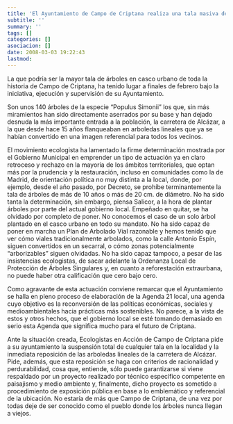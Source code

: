 ```yaml
---
title: 'El Ayuntamiento de Campo de Criptana realiza una tala masiva de 140 árboles en pleno proceso de elaboración de la Agenda 21 local por la sostenibilidad'
subtitle: ''
summary: ''
tags: []
categories: []
asociacion: []
date: 2008-03-03 19:22:43
lastmod:
---
```


La que podría ser la mayor tala de árboles en casco urbano de toda la historia de Campo de Criptana, ha tenido lugar a finales de febrero bajo la iniciativa, ejecución y supervisión de su Ayuntamiento.

Son unos 140 árboles de la especie “Populus Simonii” los que, sin más miramientos han sido directamente aserrados por su base y han dejado desnuda la más importante entrada a la población, la carretera de Alcázar, a la que desde hace 15 años flanqueaban en arboledas lineales que ya se habían convertido en una imagen referencial para todos los vecinos.

El movimiento ecologista ha lamentado la firme determinación mostrada por el Gobierno Municipal en emprender un tipo de actuación ya en claro retroceso y rechazo en la mayoría de los ámbitos territoriales, que optan más por la prudencia y la restauración, incluso en comunidades como la de Madrid, de orientación política no muy distinta a la local, donde, por ejemplo, desde el año pasado, por Decreto, se prohíbe terminantemente la tala de árboles de más de 10 años o más de 20 cm. de diámetro.
No ha sido tanta la determinación, sin embargo, piensa Salicor, a la hora de plantar árboles por parte del actual gobierno local. Empeñado en quitar, se ha olvidado por completo de poner. No conocemos el caso de un solo árbol plantado en el casco urbano en todo su mandato. No ha sido capaz de poner en marcha un Plan de Arbolado Vial razonable y hemos tenido que ver cómo viales tradicionalmente arbolados, como la calle Antonio Espín, siguen convertidos en un secarral, o cómo zonas potencialmente “arborizables” siguen olvidadas. No ha sido capaz tampoco, a pesar de las insistencias ecologistas, de sacar adelante la Ordenanza Local de Protección de Árboles Singulares y, en cuanto a reforestación extraurbana, no puede haber otra calificación que cero bajo cero.

Como agravante de esta actuación conviene remarcar que el Ayuntamiento se halla en pleno proceso de elaboración de la Agenda 21 local, una agenda cuyo objetivo es la reconversión de las políticas económicas, sociales y medioambientales hacia prácticas más sostenibles. No parece, a la vista de estos y otros hechos, que el gobierno local se esté tomando demasiado en serio esta Agenda que significa mucho para el futuro de Criptana.

Ante la situación creada, Ecologistas en Acción de Campo de Criptana pide a su ayuntamiento la suspensión total de cualquier tala en la localidad y la inmediata reposición de las arboledas lineales de la carretera de Alcázar. Pide, además, que esta reposición se haga con criterios de racionalidad y perdurabilidad, cosa que, entiende, sólo puede garantizarse si viene respaldado por un proyecto realizado por técnico específico competente en paisajismo y medio ambiente y, finalmente, dicho proyecto es sometido a procedimiento de exposición pública en base a lo emblemático y referencial de la ubicación. No estaría de más que Campo de Criptana, de una vez por todas deje de ser conocido como el pueblo donde los árboles nunca llegan a viejos.